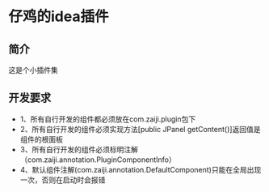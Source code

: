 # 仔鸡的idea插件

## 简介

这是个小插件集

## 开发要求

- 1、所有自行开发的组件都必须放在com.zaiji.plugin包下
- 2、所有自行开发的组件必须实现方法[public JPanel getContent()]返回值是组件的根面板
- 3、所有自行开发的组件必须标明注解（com.zaiji.annotation.PluginComponentInfo）
- 4、默认组件注解(com.zaiji.annotation.DefaultComponent)只能在全局出现一次，否则在启动时会报错